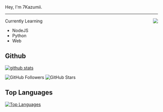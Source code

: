 
Hey, I'm 7Kazumii.

---

<a href="https://discord.com/users/1005921730918875177">
  <img src="https://lanyard-profile-readme.vercel.app/api/1005921730918875177?hideTimestamp=true&idleMessage=Just%20chillin'%20at%20the%20moment..." align="right" />
</a>

Currently Learning
  - NodeJS
  - Python
  - Web


## **Github**

[![github stats](https://github-readme-stats.vercel.app/api?username=7Kazumiii&show_icons=true&theme=radical)](https://github.com/7Kazumiii)

![GitHub Followers](https://img.shields.io/github/followers/7kazumiii?logo=Github&logoColor=3732ff&label=Followers&style=for-the-badge)
![GitHub Stars](https://img.shields.io/github/stars/7Kazumiii?logo=Github&logoColor=3732ff&label=STARS&style=for-the-badge )


## **Top Languages**

[![Top Languages](https://github-readme-stats.vercel.app/api/top-langs/?username=7Kazumiii&layout=compact)](https://github.com/7Kazumiii)
